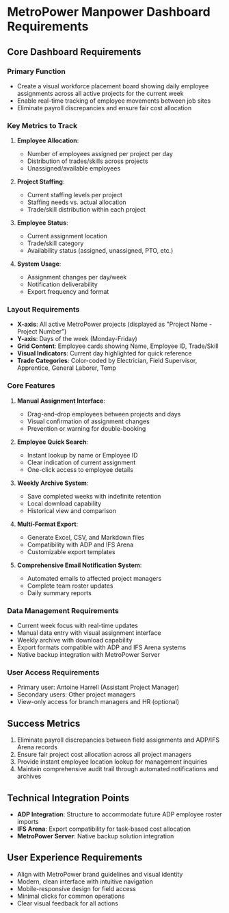 # MetroPower Manpower Dashboard Requirements

## Core Dashboard Requirements

### Primary Function
- Create a visual workforce placement board showing daily employee assignments across all active projects for the current week
- Enable real-time tracking of employee movements between job sites
- Eliminate payroll discrepancies and ensure fair cost allocation

### Key Metrics to Track
1. **Employee Allocation**:
   - Number of employees assigned per project per day
   - Distribution of trades/skills across projects
   - Unassigned/available employees

2. **Project Staffing**:
   - Current staffing levels per project
   - Staffing needs vs. actual allocation
   - Trade/skill distribution within each project

3. **Employee Status**:
   - Current assignment location
   - Trade/skill category
   - Availability status (assigned, unassigned, PTO, etc.)

4. **System Usage**:
   - Assignment changes per day/week
   - Notification deliverability
   - Export frequency and format

### Layout Requirements
- **X-axis**: All active MetroPower projects (displayed as "Project Name - Project Number")
- **Y-axis**: Days of the week (Monday-Friday)
- **Grid Content**: Employee cards showing Name, Employee ID, Trade/Skill
- **Visual Indicators**: Current day highlighted for quick reference
- **Trade Categories**: Color-coded by Electrician, Field Supervisor, Apprentice, General Laborer, Temp

### Core Features
1. **Manual Assignment Interface**:
   - Drag-and-drop employees between projects and days
   - Visual confirmation of assignment changes
   - Prevention or warning for double-booking

2. **Employee Quick Search**:
   - Instant lookup by name or Employee ID
   - Clear indication of current assignment
   - One-click access to employee details

3. **Weekly Archive System**:
   - Save completed weeks with indefinite retention
   - Local download capability
   - Historical view and comparison

4. **Multi-Format Export**:
   - Generate Excel, CSV, and Markdown files
   - Compatibility with ADP and IFS Arena
   - Customizable export templates

5. **Comprehensive Email Notification System**:
   - Automated emails to affected project managers
   - Complete team roster updates
   - Daily summary reports

### Data Management Requirements
- Current week focus with real-time updates
- Manual data entry with visual assignment interface
- Weekly archive with download capability
- Export formats compatible with ADP and IFS Arena systems
- Native backup integration with MetroPower Server

### User Access Requirements
- Primary user: Antoine Harrell (Assistant Project Manager)
- Secondary users: Other project managers
- View-only access for branch managers and HR (optional)

## Success Metrics
1. Eliminate payroll discrepancies between field assignments and ADP/IFS Arena records
2. Ensure fair project cost allocation across all project managers
3. Provide instant employee location lookup for management inquiries
4. Maintain comprehensive audit trail through automated notifications and archives

## Technical Integration Points
- **ADP Integration**: Structure to accommodate future ADP employee roster imports
- **IFS Arena**: Export compatibility for task-based cost allocation
- **MetroPower Server**: Native backup solution integration

## User Experience Requirements
- Align with MetroPower brand guidelines and visual identity
- Modern, clean interface with intuitive navigation
- Mobile-responsive design for field access
- Minimal clicks for common operations
- Clear visual feedback for all actions
